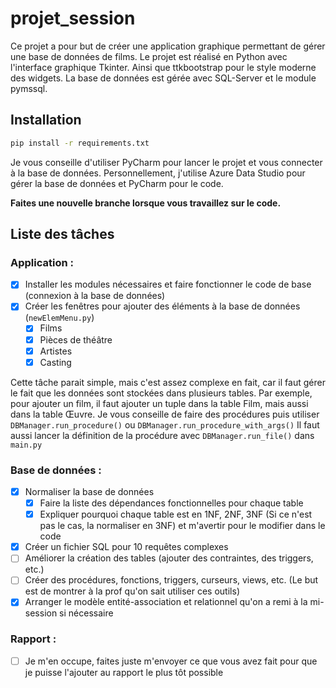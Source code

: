 # projet_session
 
Ce projet a pour but de créer une application graphique permettant de gérer une base de données de films.
Le projet est réalisé en Python avec l'interface graphique Tkinter. Ainsi que ttkbootstrap pour le style moderne 
des widgets. La base de données est gérée avec SQL-Server et le module pymssql.

## Installation
```bash
pip install -r requirements.txt
```

Je vous conseille d'utiliser PyCharm pour lancer le projet et vous connecter à la base de données.
Personnellement, j'utilise Azure Data Studio pour gérer la base de données et PyCharm pour le code.


**Faites une nouvelle branche lorsque vous travaillez sur le code.**

## Liste des tâches
### Application :
- [x] Installer les modules nécessaires et faire fonctionner le code de base (connexion à la base de données)
- [x] Créer les fenêtres pour ajouter des éléments à la base de données (`newElemMenu.py`)
    - [x] Films
    - [x] Pièces de théâtre
    - [x] Artistes
    - [x] Casting
          
Cette tâche parait simple, mais c'est assez complexe en fait, car il faut gérer le fait que
les données sont stockées dans plusieurs tables. Par exemple, pour ajouter un film, il faut
ajouter un tuple dans la table Film, mais aussi dans la table Œuvre. Je vous conseille de
faire des procédures puis utiliser `DBManager.run_procedure()` ou `DBManager.run_procedure_with_args()`
Il faut aussi lancer la définition de la procédure avec `DBManager.run_file()` dans `main.py`



### Base de données :
- [x] Normaliser la base de données
   - [x] Faire la liste des dépendances fonctionnelles pour chaque table
   - [x] Expliquer pourquoi chaque table est en 1NF, 2NF, 3NF (Si ce n'est pas le cas, la normaliser en 3NF) et m'avertir pour le modifier dans le code
- [x] Créer un fichier SQL pour 10 requêtes complexes
- [ ] Améliorer la création des tables (ajouter des contraintes, des triggers, etc.)
- [ ] Créer des procédures, fonctions, triggers, curseurs, views, etc. (Le but est de montrer à la prof qu'on sait utiliser ces outils)
- [x] Arranger le modèle entité-association et relationnel qu'on a remi à la mi-session si nécessaire

### Rapport :
- [ ] Je m'en occupe, faites juste m'envoyer ce que vous avez fait pour que je puisse l'ajouter au rapport le plus tôt possible
